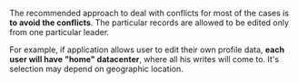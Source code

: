 The recommended approach to deal with conflicts for most of the cases is **to avoid the conflicts**. The particular records are allowed to be edited only from one particular leader. 

For example, if application allows user to edit their own profile data, **each user will have "home" datacenter**, where all his writes will come to. It's selection may depend on geographic location.
